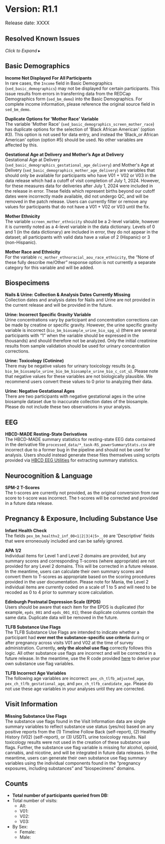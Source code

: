 # Version: R1.1
<p style="font-size: 1.1em">Release date: XXXX</p>

## Resolved Known Issues

<div id="resolved-known-issues" class="table-banner" onclick="toggleCollapse(this)">
  <span class="emoji"><i class="fa fa-check"></i><i class="fa fa-screwdriver-wrench"></i></span>
  <span class="text-with-link">
  <span class="text"><i>Click to Expand</i></span>
  <a class="anchor-link" href="#resolved-known-issues" title="Copy link">
  <i class="fa-solid fa-link"></i>
  </a>
  </span>
  <span class="arrow">▸</span>
</div>
<div class="collapsible-content">
<h2 id="basic-demographics">Basic Demographics</h2>
<p><span class="emoji" style="color: #9d4edd;"><i class="fas fa-bug"></i></span> <strong>Income Not Displayed For All Participants</strong><br>
In rare cases, the <code>Income</code> field in Basic Demographics (<code>sed_basic_demographics</code>) may not be displayed for certain participants. This issue results from errors in transferring data from the REDCap Demographics form (<code>sed_bm_demo</code>) into the Basic Demographics. For complete income information, please reference the original source field in <code>sed_bm_demo</code>.</p>
<p><span class="emoji" style="color: #9d4edd;"><i class="fas fa-bug"></i></span> <strong>Duplicate Options for &#39;Mother Race&#39; Variable</strong><br>
The variable &#39;Mother Race&#39; (<code>sed_basic_demographics_screen_mother_race</code>) has duplicate options for the selection of &#39;Black African American&#39; (option #3). This option is not used for data entry, and instead the &#39;Black_or African American&#39; option (option #5) should be used. No other variables are affected by this.     </p>
<p><span class="emoji" style="color: #9d4edd;"><i class="fas fa-bug"></i></span> <strong>Gestational Age at Delivery and Mother’s Age at Delivery</strong><br>
Gestational Age at Delivery (<code>sed_basic_demographics_gestational_age_delivery</code>) and Mother&#39;s Age at Delivery (<code>sed_basic_demographics_mother_age_delivery</code>) are variables that should only be available for participants who have V01 + V02 or V03 in the data release which had a cutoff of visit completion of July 1, 2024. However, for these measures data for deliveries after July 1, 2024 were included in the release in error. These fields which represent births beyond our cutoff dates were incorrectly made available, did not undergo QC, and will be removed in the patch release. Users can currently filter or remove any values for participants that do not have a V01 + V02 or V03 until the fix.           </p>
<p><span class="emoji" style="color: #9d4edd;"><i class="fas fa-bug"></i></span> <strong>Mother Ethnicity</strong><br>
The variable <code>screen_mother_ethnicity</code> should be a 2-level variable, however it is currently noted as a 4-level variable in the data dictionary. Levels of 0 and 1 (in the data dictionary) are included in error, they do not appear in the dataset; all participants with valid data have a value of 2 (Hispanic) or 3 (non-Hispanic).</p>
<p><span class="emoji" style="color: #9d4edd;"><i class="fas fa-bug"></i></span> <strong>Mother Race and Ethnicity</strong><br>
For the variable <code>rc_mother_ethnoracial_aou_race_ethnicity</code>, the “None of these fully describe me/Other” response option is not currently a separate category for this variable and will be added.      </p>
<h2 id="biospecimens">Biospecimens</h2>
<p><span class="emoji" style="color: #9d4edd;"><i class="fas fa-bug"></i></span> <strong>Nails &amp; Urine: Collection &amp; Analysis Dates Currently Missing</strong><br>
Collection dates and analysis dates for Nails and Urine are not provided in the current release and will be provided in the future.</p>
<p><span class="emoji" style="color: #9d4edd;"><i class="fas fa-bug"></i></span> <strong>Urine: Incorrect Specific Gravity Variable</strong><br>
Urine concentrations vary by participant and concentration corrections can be made by creatine or specific gravity. However, the urine specific gravity variable is incorrect (<code>bio_bm_biosample_urine_bio_spg_u</code>) (there are several participants with “1” when the variable should be expressed in the thousands) and should therefore not be analyzed. Only the initial creatinine results from sample validation should be used for urinary concentration corrections.          </p>
<p><span class="emoji" style="color: #9d4edd;"><i class="fas fa-bug"></i></span> <strong>Urine: Toxicology (Cotinine)</strong><br>
There may be negative values for urinary toxicology results (e.g. <code>bio_bm_biosample_urine_bio_bm_biosample_urine_bio_c_cot_u</code>). Please note that negative values for these variables are not biologically plausible. We recommend users convert these values to 0 prior to analyzing their data.            </p>
<p><span class="emoji" style="color: #9d4edd;"><i class="fas fa-bug"></i></span> <strong>Urine: Negative Gestational Ages</strong><br>
There are two participants with negative gestational ages in the urine biosample dataset due to inaccurate collection dates of the biosample. Please do not include these two observations in your analysis.   </p>
<h2 id="eeg">EEG</h2>
<p><span class="emoji" style="color: #9d4edd;"><i class="fas fa-bug"></i></span> <strong>HBCD-MADE Resting-State Derivatives</strong><br>
The HBCD-MADE summary statistics for resting-state EEG data contained in the derivative file <code>processed_data/*_task-RS_powerSummaryStats.csv</code> are incorrect due to a former bug in the pipeline and should not be used for analysis. Users should instead generate these files themselves using scripts provided via <a href="https://hbcd-eeg-utilities.readthedocs.io/en/stable/">HBCD EEG Utilities</a> for extracting summary statistics.    </p>
<h2 id="neurocognition-language">Neurocognition &amp; Language</h2>
<p><span class="emoji" style="color: #9d4edd;"><i class="fas fa-bug"></i></span> <strong>SPM-2 T-Scores</strong><br>
The t-scores are currently not provided, as the original conversion from raw score to t-score was incorrect. The t-scores will be corrected and provided in a future data release.  </p>
<h2 id="pregnancy-exposure-including-substance-use">Pregnancy &amp; Exposure, Including Substance Use</h2>
<p><span class="emoji" style="color: #9d4edd;"><i class="fas fa-bug"></i></span> <strong>Infant Health Check</strong><br>
The fields <code>pex_bm_healthv2_inf_00&lt;1|2|3|4|5&gt;__00</code> are &#39;Descriptive&#39; fields that were erroneously included and can be safely ignored.        </p>
<p><span class="emoji" style="color: #9d4edd;"><i class="fas fa-bug"></i></span> <strong>APA 1/2</strong><br>
Individual items for Level 1 and Level 2 domains are provided, but any summary scores and corresponding T-scores (where appropriate) are not provided for any Level 2 domains. This will be corrected in a future release. In the meantime, users can calculate their own summary scores and convert them to T-scores as appropriate based on the scoring procedures provided in the user documentation. Please note for Mania, the Level 2 individual items are currently coded on a scale of 1 to 5 and will need to be recoded as 0 to 4 prior to summary score calculation.</p>
<p><span class="emoji" style="color: #9d4edd;"><i class="fas fa-bug"></i></span> <strong>Edinburgh Postnatal Depression Scale (EPDS)</strong><br>
Users should be aware that each item for the EPDS is duplicated (for example, <code>epds_001</code> and <code>epds_001_01</code>); these duplicate columns contain the same data. Duplicate data will be removed in the future.       </p>
<p><span class="emoji" style="color: #9d4edd;"><i class="fas fa-bug"></i></span> <strong>TLFB Substance Use Flags</strong><br>
The TLFB Substance Use Flags are intended to indicate whether a participant had <strong>ever met the substance-specific use criteria</strong> during or after pregnancy across visits V01 and V02 at the time of survey administration. Currently, <strong>only the alcohol use flag</strong> correctly follows this logic. All other substance use flags are incorrect and will be corrected in a future release. In the meantime, use the R code provided <a href="https://github.com/nbdc-datahub/hbcd-tlfb-su-flags">here</a> to derive your own substance use flag variables.         </p>
<p><span class="emoji" style="color: #9d4edd;"><i class="fas fa-bug"></i></span> <strong>TLFB Incorrect Age Variables</strong><br>
The following age variables are incorrect: <code>pex_ch_tlfb_adjusted_age</code>, <code>pex_ch_tlfb_gestational_age</code>, and <code>pex_ch_tlfb_candidate_age</code>. Please do not use these age variables in your analyses until they are corrected.   </p>
<h2 id="visit-information">Visit Information</h2>
<p><span class="emoji" style="color: #9d4edd;"><i class="fas fa-bug"></i></span> <strong>Missing Substance Use Flags</strong><br>
The substance use flags found in the Visit Information data are single summary variables to reflect substance use status (yes/no) based on any positive reports from the (1) Timeline Follow Back (self-report), (2) Healthy History (V02) (self-report), or (3) USDTL urine toxicology results. Nail toxicology results were not used in the creation of these substance use flags. Further, the substance use flag variable is missing for alcohol, opioid, cannabis, and nicotine, and will be integrated in future data releases. In the meantime, users can generate their own substance use flag summary variables using the individual components found in the “pregnancy exposures, including substances” and “biospecimens” domains.       </p>
</div>

## Counts
* **Total number of participants queried from DB:** 
* Total number of visits:  
    * All: 
    * V01: 
    * V02: 
    * V03: 
* By Sex:
  * Female: 
  * Male: 
